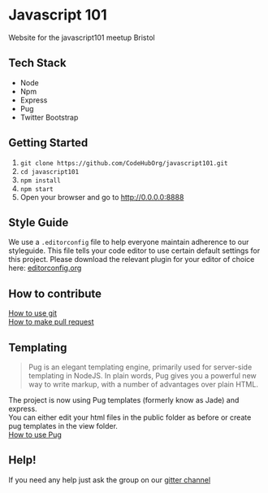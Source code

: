 # Javascript 101
Website for the javascript101 meetup Bristol

## Tech Stack
* Node
* Npm
* Express
* Pug
* Twitter Bootstrap

## Getting Started
1.  `git clone https://github.com/CodeHubOrg/javascript101.git`
2.  `cd javascript101`
2.  `npm install`
3.  `npm start`
4.  Open your browser and go to http://0.0.0.0:8888

## Style Guide
We use a `.editorconfig` file to help everyone maintain adherence to our styleguide. This file tells your code editor to use certain default settings for this project. Please download the relevant plugin for your editor of choice here: [editorconfig.org](http://editorconfig.org/#download)

## How to contribute
[How to use git](https://javascript101.gitbooks.io/guide/content/version_control.html)  
[How to make pull request](https://docs.google.com/presentation/d/12XPsgBkarJLA6I1UJd7HK1izUpQfX2Lt2gQq91z9XNQ/edit#slide=id.p)

## Templating
>Pug is an elegant templating engine, primarily used for server-side templating in NodeJS. In plain words, Pug gives you a powerful new way to write markup, with a number of advantages over plain HTML.

The project is now using Pug templates (formerly know as Jade) and express.  
You can either edit your html files in the public folder as before or create pug templates in the view folder.  
[How to use Pug](https://www.sitepoint.com/jade-tutorial-for-beginners/)

## Help!
If you need any help just ask the group on our [gitter channel](https://gitter.im/CodeHubOrg/discussions)

